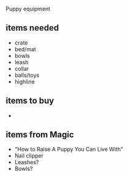 Puppy equipment

items needed
------------
 * crate
 * bed/mat
 * bowls
 * leash
 * collar
 * balls/toys
 * highline


items to buy
------------
 *


items from Magic
----------------
 * "How to Raise A Puppy You Can Live With"
 * Nail clipper
 * Leashes?
 * Bowls?
